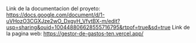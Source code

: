 Link  de la documentacion del proyeto:
https://docs.google.com/document/d/1-uVHozO3CGXJze2wO_DxgyH_VfytBX-m/edit?usp=sharing&ouid=100448806628555716795&rtpof=true&sd=true
Link de la pagina web: 
https://gestor-de-gastos-ten.vercel.app/

